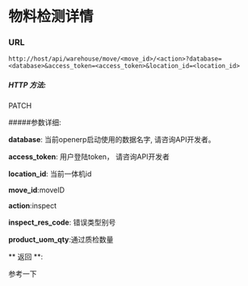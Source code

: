 # 物料检测详情

### URL

`http://host/api/warehouse/move/<move_id>/<action>?database=<database>&access_token=<access_token>&location_id=<location_id>`

##### HTTP 方法:
PATCH

#####参数详细:

**database**: 当前openerp启动使用的数据名字, 请咨询API开发者。

**access_token**:  用户登陆token， 请咨询API开发者

**location_id**: 当前一体机id

**move_id**:moveID

**action**:inspect

**inspect_res_code**: 错误类型别号

**product_uom_qty**:通过质检数量

** 返回 **:

参考一下


```

